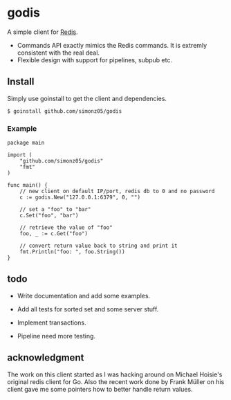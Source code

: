 # godis

A simple client for [Redis](http://redis.io).

* Commands API exactly mimics the Redis commands. It is extremly consistent with
  the real deal.
* Flexible design with support for pipelines, subpub etc.

## Install

Simply use goinstall to get the client and dependencies.

    $ goinstall github.com/simonz05/godis

### Example

    package main

    import (
        "github.com/simonz05/godis"
        "fmt"
    )

    func main() {
        // new client on default IP/port, redis db to 0 and no password
        c := godis.New("127.0.0.1:6379", 0, "") 

        // set a "foo" to "bar" 
        c.Set("foo", "bar")

        // retrieve the value of "foo"
        foo, _ := c.Get("foo")

        // convert return value back to string and print it
        fmt.Println("foo: ", foo.String())
    }

## todo

* Write documentation and add some examples.

* Add all tests for sorted set and some server stuff.

* Implement transactions.

* Pipeline need more testing.

## acknowledgment

The work on this client started as I was hacking around on Michael Hoisie's
original redis client for Go. Also the recent work done by Frank Müller on his
client gave me some pointers how to better handle return values. 
